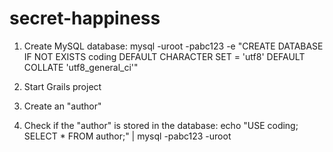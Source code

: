 secret-happiness
================
1. Create MySQL database:
mysql -uroot -pabc123 -e "CREATE DATABASE IF NOT EXISTS coding DEFAULT CHARACTER SET = 'utf8' DEFAULT COLLATE 'utf8_general_ci'"

2. Start Grails project

3. Create an "author"

4. Check if the "author" is stored in the database:
echo "USE coding; SELECT * FROM author;" | mysql -pabc123 -uroot

